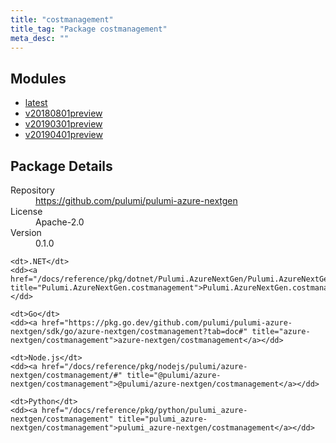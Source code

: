 ```yaml
---
title: "costmanagement"
title_tag: "Package costmanagement"
meta_desc: ""
---
```


<!-- WARNING: this file was generated by Pulumi Docs Generator. -->
<!-- Do not edit by hand unless you're certain you know what you are doing! -->



<h2 id="modules">Modules</h2>
<ul class="api">
    <li><a href="latest/" title="latest"><span class="symbol module"></span>latest</a></li>
    <li><a href="v20180801preview/" title="v20180801preview"><span class="symbol module"></span>v20180801preview</a></li>
    <li><a href="v20190301preview/" title="v20190301preview"><span class="symbol module"></span>v20190301preview</a></li>
    <li><a href="v20190401preview/" title="v20190401preview"><span class="symbol module"></span>v20190401preview</a></li>
</ul>

<h2 id="package-details">Package Details</h2>
<dl class="package-details">
	<dt>Repository</dt>
	<dd><a href="https://github.com/pulumi/pulumi-azure-nextgen">https://github.com/pulumi/pulumi-azure-nextgen</a></dd>
	<dt>License</dt>
	<dd>Apache-2.0</dd>
	<dt>Version</dt>
	<dd>0.1.0</dd>
</dl>



<dl class="tabular">

    <dt>.NET</dt>
    <dd><a href="/docs/reference/pkg/dotnet/Pulumi.AzureNextGen/Pulumi.AzureNextGen.costmanagement.html" title="Pulumi.AzureNextGen.costmanagement">Pulumi.AzureNextGen.costmanagement</a></dd>

    <dt>Go</dt>
    <dd><a href="https://pkg.go.dev/github.com/pulumi/pulumi-azure-nextgen/sdk/go/azure-nextgen/costmanagement?tab=doc#" title="azure-nextgen/costmanagement">azure-nextgen/costmanagement</a></dd>

    <dt>Node.js</dt>
    <dd><a href="/docs/reference/pkg/nodejs/pulumi/azure-nextgen/costmanagement/#" title="@pulumi/azure-nextgen/costmanagement">@pulumi/azure-nextgen/costmanagement</a></dd>

    <dt>Python</dt>
    <dd><a href="/docs/reference/pkg/python/pulumi_azure-nextgen/costmanagement" title="pulumi_azure-nextgen/costmanagement">pulumi_azure-nextgen/costmanagement</a></dd>

</dl>

